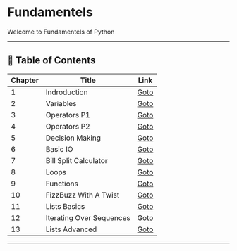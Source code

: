 # Fundamentels

Welcome to Fundamentels of Python

---

## 📅 Table of Contents

| Chapter | Title                       | Link                                              |
|---------|-----------------------------|---------------------------------------------------|
| 1       | Indroduction                | [Goto](C01_Indroduction/README.md)                |
| 2       | Variables                   | [Goto](C02_Variables/README.md)                   |
| 3       | Operators P1                | [Goto](C03_Operators_Part_1/README.md)            |
| 4       | Operators P2                | [Goto](C04_Operators_Part_2/README.md)            |
| 5       | Decision Making             | [Goto](C05_Decision_Making/README.md)             |
| 6       | Basic IO                    | [Goto](C06_Basic_IO/README.md)                    |
| 7       | Bill Split Calculator       | [Goto](C07_Bill_Split_Calculator/README.md)       |
| 8       | Loops                       | [Goto](C08_Loops/README.md)                       |
| 9       | Functions                   | [Goto](C09_Functions/README.md)                   |
| 10      | FizzBuzz With A Twist       | [Goto](C10_FizzBuzz_With_A_Twist/README.md)       |
| 11      | Lists Basics                | [Goto](C11_Lists_Basics/README.md)                |
| 12      | Iterating Over Sequences    | [Goto](C12_Iterating_Over_Sequences/README.md)    |
| 13      | Lists Advanced              | [Goto](C13_Lists_Advanced/README.md)              |


---

